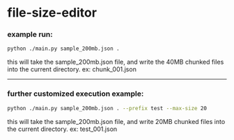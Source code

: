 # file-size-editor

### example run:

```bash
python ./main.py sample_200mb.json .
```

this will take the sample_200mb.json file, and write the 40MB chunked files into the current directory.
ex: chunk_001.json

---

### further customized execution example:

```bash
python ./main.py sample_200mb.json . --prefix test --max-size 20
```

this will take the sample_200mb.json file, and write 20MB chunked files into the current directory.
ex: test_001.json
